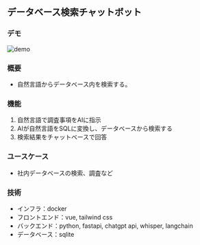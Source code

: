 ## データベース検索チャットボット

### デモ

![demo](https://github.com/oijofie/llm_db_chatbot/tree/main/demo)

### 概要

- 自然言語からデータベース内を検索する。

### 機能

1. 自然言語で調査事項をAIに指示
2. AIが自然言語をSQLに変換し、データベースから検索する
3. 検索結果をチャットベースで回答

### ユースケース

- 社内データベースの検索、調査など

### 技術

- インフラ：docker
- フロントエンド：vue, tailwind css
- バックエンド：python, fastapi, chatgpt api, whisper, langchain
- データベース：sqlite
